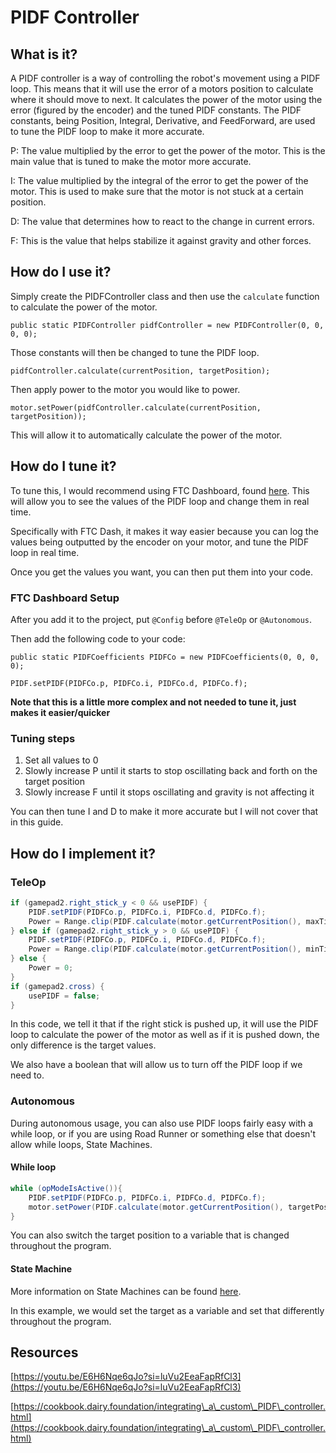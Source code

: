 # PIDF Controller

## What is it? <a href="#what" id="what"></a>

A PIDF controller is a way of controlling the robot's movement using a PIDF loop. This means that it will use the error of a motors position to calculate where it should move to next. It calculates the power of the motor using the error (figured by the encoder) and the tuned PIDF constants. The PIDF constants, being Position, Integral, Derivative, and FeedForward, are used to tune the PIDF loop to make it more accurate.

P: The value multiplied by the error to get the power of the motor. This is the main value that is tuned to make the motor more accurate.

I: The value multiplied by the integral of the error to get the power of the motor. This is used to make sure that the motor is not stuck at a certain position.

D: The value that determines how to react to the change in current errors.

F: This is the value that helps stabilize it against gravity and other forces.

## How do I use it? <a href="#use" id="use"></a>

Simply create the PIDFController class and then use the `calculate` function to calculate the power of the motor.

`public static PIDFController pidfController = new PIDFController(0, 0, 0, 0);`

Those constants will then be changed to tune the PIDF loop.

`pidfController.calculate(currentPosition, targetPosition);`

Then apply power to the motor you would like to power.

`motor.setPower(pidfController.calculate(currentPosition, targetPosition));`

This will allow it to automatically calculate the power of the motor.

## How do I tune it? <a href="#tune" id="tune"></a>

To tune this, I would recommend using FTC Dashboard, found [here](https://acmerobotics.github.io/ftc-dashboard/). This will allow you to see the values of the PIDF loop and change them in real time.

Specifically with FTC Dash, it makes it way easier because you can log the values being outputted by the encoder on your motor, and tune the PIDF loop in real time.

Once you get the values you want, you can then put them into your code.

### FTC Dashboard Setup

After you add it to the project, put `@Config` before `@TeleOp` or `@Autonomous`.

Then add the following code to your code:

`public static PIDFCoefficients PIDFCo = new PIDFCoefficients(0, 0, 0, 0);`

`PIDF.setPIDF(PIDFCo.p, PIDFCo.i, PIDFCo.d, PIDFCo.f);`

**Note that this is a little more complex and not needed to tune it, just makes it easier/quicker**

### Tuning steps

1. Set all values to 0
2. Slowly increase P until it starts to stop oscillating back and forth on the target position
3. Slowly increase F until it stops oscillating and gravity is not affecting it

You can then tune I and D to make it more accurate but I will not cover that in this guide.

## How do I implement it? <a href="#implement" id="implement"></a>

### TeleOp

```java
if (gamepad2.right_stick_y < 0 && usePIDF) {
    PIDF.setPIDF(PIDFCo.p, PIDFCo.i, PIDFCo.d, PIDFCo.f);
    Power = Range.clip(PIDF.calculate(motor.getCurrentPosition(), maxTicks), -1, 1);
} else if (gamepad2.right_stick_y > 0 && usePIDF) {
    PIDF.setPIDF(PIDFCo.p, PIDFCo.i, PIDFCo.d, PIDFCo.f);
    Power = Range.clip(PIDF.calculate(motor.getCurrentPosition(), minTicks), -1, 1);
} else {
    Power = 0;
}
if (gamepad2.cross) {
    usePIDF = false;
}
```

In this code, we tell it that if the right stick is pushed up, it will use the PIDF loop to calculate the power of the motor as well as if it is pushed down, the only difference is the target values.

We also have a boolean that will allow us to turn off the PIDF loop if we need to.

### Autonomous

During autonomous usage, you can also use PIDF loops fairly easy with a while loop, or if you are using Road Runner or something else that doesn't allow while loops, State Machines.

#### While loop

```java
while (opModeIsActive()){
    PIDF.setPIDF(PIDFCo.p, PIDFCo.i, PIDFCo.d, PIDFCo.f);
    motor.setPower(PIDF.calculate(motor.getCurrentPosition(), targetPosition));
}
```

You can also switch the target position to a variable that is changed throughout the program.

#### State Machine

More information on State Machines can be found [here](autonomous/statemachine.md).

In this example, we would set the target as a variable and set that differently throughout the program.

## Resources <a href="#resources" id="resources"></a>

[https://youtu.be/E6H6Nqe6qJo?si=luVu2EeaFapRfCl3](https://youtu.be/E6H6Nqe6qJo?si=luVu2EeaFapRfCl3)

[https://cookbook.dairy.foundation/integrating\_a\_custom\_PIDF\_controller.html](https://cookbook.dairy.foundation/integrating\_a\_custom\_PIDF\_controller.html)
